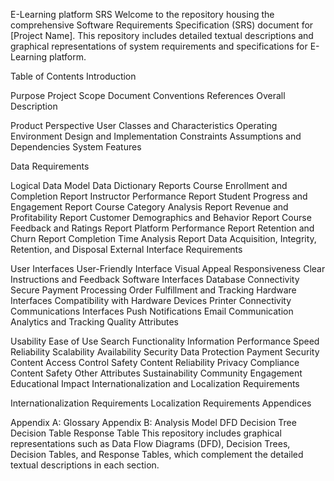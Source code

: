 E-Learning platform SRS 
Welcome to the repository housing the comprehensive Software Requirements Specification (SRS) document for [Project Name]. This repository includes detailed textual descriptions and graphical representations of system requirements and specifications for E-Learning platform.

Table of Contents
Introduction

Purpose
Project Scope
Document Conventions
References
Overall Description

Product Perspective
User Classes and Characteristics
Operating Environment
Design and Implementation Constraints
Assumptions and Dependencies
System Features

Data Requirements

Logical Data Model
Data Dictionary
Reports
Course Enrollment and Completion Report
Instructor Performance Report
Student Progress and Engagement Report
Course Category Analysis Report
Revenue and Profitability Report
Customer Demographics and Behavior Report
Course Feedback and Ratings Report
Platform Performance Report
Retention and Churn Report
Completion Time Analysis Report
Data Acquisition, Integrity, Retention, and Disposal
External Interface Requirements

User Interfaces
User-Friendly Interface
Visual Appeal
Responsiveness
Clear Instructions and Feedback
Software Interfaces
Database Connectivity
Secure Payment Processing
Order Fulfillment and Tracking
Hardware Interfaces
Compatibility with Hardware Devices
Printer Connectivity
Communications Interfaces
Push Notifications
Email Communication
Analytics and Tracking
Quality Attributes

Usability
Ease of Use
Search Functionality
Information
Performance
Speed
Reliability
Scalability
Availability
Security
Data Protection
Payment Security
Content Access Control
Safety
Content Reliability
Privacy Compliance
Content Safety
Other Attributes
Sustainability
Community Engagement
Educational Impact
Internationalization and Localization Requirements

Internationalization Requirements
Localization Requirements
Appendices

Appendix A: Glossary
Appendix B: Analysis Model
DFD
Decision Tree
Decision Table
Response Table
This repository includes graphical representations such as Data Flow Diagrams (DFD), Decision Trees, Decision Tables, and Response Tables, which complement the detailed textual descriptions in each section.
